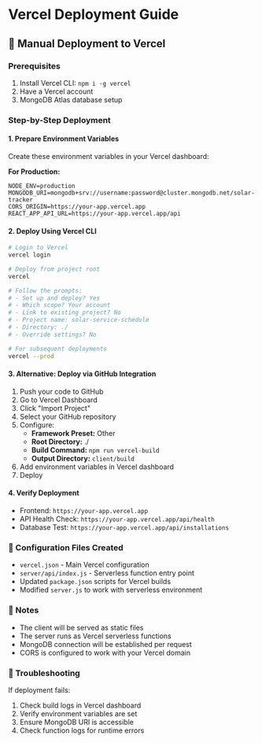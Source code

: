 # Vercel Deployment Guide

## 🚀 Manual Deployment to Vercel

### Prerequisites
1. Install Vercel CLI: `npm i -g vercel`
2. Have a Vercel account
3. MongoDB Atlas database setup

### Step-by-Step Deployment

#### 1. **Prepare Environment Variables**
Create these environment variables in your Vercel dashboard:

**For Production:**
```
NODE_ENV=production
MONGODB_URI=mongodb+srv://username:password@cluster.mongodb.net/solar-tracker
CORS_ORIGIN=https://your-app.vercel.app
REACT_APP_API_URL=https://your-app.vercel.app/api
```

#### 2. **Deploy Using Vercel CLI**

```bash
# Login to Vercel
vercel login

# Deploy from project root
vercel

# Follow the prompts:
# - Set up and deploy? Yes
# - Which scope? Your account
# - Link to existing project? No
# - Project name: solar-service-schedule
# - Directory: ./
# - Override settings? No

# For subsequent deployments
vercel --prod
```

#### 3. **Alternative: Deploy via GitHub Integration**

1. Push your code to GitHub
2. Go to Vercel Dashboard
3. Click "Import Project"
4. Select your GitHub repository
5. Configure:
   - **Framework Preset:** Other
   - **Root Directory:** ./
   - **Build Command:** `npm run vercel-build`
   - **Output Directory:** `client/build`
6. Add environment variables in Vercel dashboard
7. Deploy

#### 4. **Verify Deployment**

- Frontend: `https://your-app.vercel.app`
- API Health Check: `https://your-app.vercel.app/api/health`
- Database Test: `https://your-app.vercel.app/api/installations`

### 🔧 Configuration Files Created

- `vercel.json` - Main Vercel configuration
- `server/api/index.js` - Serverless function entry point
- Updated `package.json` scripts for Vercel builds
- Modified `server.js` to work with serverless environment

### 📝 Notes

- The client will be served as static files
- The server runs as Vercel serverless functions
- MongoDB connection will be established per request
- CORS is configured to work with your Vercel domain

### 🐛 Troubleshooting

If deployment fails:
1. Check build logs in Vercel dashboard
2. Verify environment variables are set
3. Ensure MongoDB URI is accessible
4. Check function logs for runtime errors
